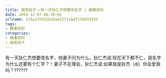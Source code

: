 ```yaml
---
title: 搞笑段子->有一天狄仁杰想要改名字 | 糗事百科
date: 2019-12-07 00:36:02
urlname: 124a135552ba3ad1271cbef11b933191
tags: 
- 糗事百科
categories:
- 糗事百科
- 搞笑段子
---
```

有一天狄仁杰想要改名字，他妻子问为什么，狄仁杰说:现在天下都不仁，我名字为什么还要有个仁字？！妻子不在理会，狄仁杰说:如果我是狄杰（dj）你会爱我吗？??????


